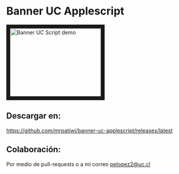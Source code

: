 # Banner UC Applescript

<a href="http://www.youtube.com/watch?feature=player_embedded&v=zB9X-wTeX9s
" target="_blank"><img src="http://img.youtube.com/vi/zB9X-wTeX9s/0.jpg" 
alt="Banner UC Script demo" width="240" height="180" border="10" /></a>

## Descargar en:

https://github.com/mrpatiwi/banner-uc-applescript/releases/latest

## Colaboración:

Por medio de pull-requests o a mi correo pelopez2@uc.cl